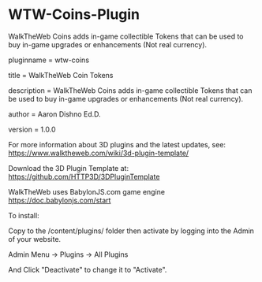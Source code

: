 # WTW-Coins-Plugin
WalkTheWeb Coins adds in-game collectible Tokens that can be used to buy in-game upgrades or enhancements (Not real currency).

pluginname = wtw-coins

title = WalkTheWeb Coin Tokens

description = WalkTheWeb Coins adds in-game collectible Tokens that can be used to buy in-game upgrades or enhancements (Not real currency).

author = Aaron Dishno Ed.D.

version = 1.0.0

For more information about 3D plugins and the latest updates, see: 	
https://www.walktheweb.com/wiki/3d-plugin-template/ 					
																		
Download the 3D Plugin Template at: 									
https://github.com/HTTP3D/3DPluginTemplate 							
																		
WalkTheWeb uses BabylonJS.com game engine 							
https://doc.babylonjs.com/start 										

To install:

Copy to the /content/plugins/ folder then activate by logging into the Admin of your website.

Admin Menu -> Plugins -> All Plugins

And Click "Deactivate" to change it to "Activate".

